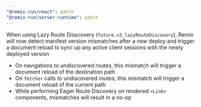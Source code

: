```yaml
---
"@remix-run/react": patch
"@remix-run/server-runtime": patch
---
```


When using Lazy Route Disscovery (`future.v3_lazyRouteDiscovery`), Remix will now detect manifest version mismatches after a new deploy and trigger a document reload to sync up any active client sessions with the newly deployed version

- On navigations to undiscovered routes, this mismatch will trigger a document reload of the destination path
- On `fetcher` calls to undiscovered routes, this mismatch will trigger a document reload of the current path
- While performing Eager Route Discovery on rendered `<Link>` components, mismatches will result in a no-op